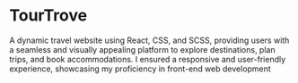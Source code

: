 # TourTrove
A dynamic travel website using React, CSS, and SCSS, providing users with a seamless and visually appealing platform to explore destinations, plan trips, and book accommodations.
 I ensured a responsive and user-friendly experience, showcasing my proficiency in front-end web development

